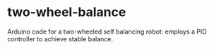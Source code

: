 # two-wheel-balance
Arduino code for a two-wheeled self balancing robot: employs a PID controller to achieve stable balance.
